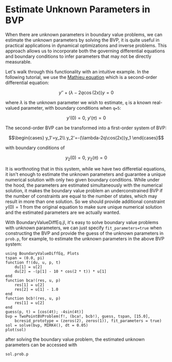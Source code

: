 # Estimate Unknown Parameters in BVP

When there are unknown parameters in boundary value problems, we can estimate the unknown parameters by solving the BVP, it is quite useful in practical applications in dynamical optimizations and inverse problems. This approach allows us to incorporate both the governing differential equations and boundary conditions to infer parameters that may not be directly measurable.

Let's walk through this functionality with an intuitive example. In the following tutorial, we use the [Mathieu equation](https://en.wikipedia.org/wiki/Mathieu_wavelet) which is a second-order differential equation:

```math
y''+(\lambda-2q\cos(2x))y=0
```

where $\lambda$ is the unknown parameter we wish to estimate, `q` is a known real-valued parameter, with boundary conditions when `q=5`:

```math
y'(0)=0,\ y'(\pi)=0
```

The second-order BVP can be transformed into a first-order system of BVP:

```math
\begin{cases}
y_1'=y_2\\
y_2'=-(\lambda-2q\cos(2x))y_1
\end{cases}
```

with boundary conditions of

```math
y_2(0)=0,\ y_2(\pi)=0
```

It is worthnoting that in this system, while we have two differetial equations, it isn't enough to estimate the unknown parameters and guarantee a unique numerical solution with only two given boundary conditions. While under the hood, the parameters are estimated simultaneously with the numerical solution, it makes the boundary value problem an underconstrained BVP if the number of constraints are equal to the number of states, which may result in more than one solution. So we should provide additional constraint $y(0)=1$ from the original equation to make sure unique numerical solution and the estimated parameters are we actually wanted.

With BoundaryValueDiffEq.jl, it's easy to solve boundary value problems with unknown parameters, we can just specify `fit_parameters=true` when constructing the BVP and provide the guess of the unknown parameters in `prob.p`, for example, to estimate the unknown parameters in the above BVP system:

```@example unknown
using BoundaryValueDiffEq, Plots
tspan = (0.0, pi)
function f!(du, u, p, t)
    du[1] = u[2]
    du[2] = -(p[1] - 10 * cos(2 * t)) * u[1]
end
function bca!(res, u, p)
    res[1] = u[2]
    res[2] = u[1] - 1.0
end
function bcb!(res, u, p)
    res[1] = u[2]
end
guess(p, t) = [cos(4t); -4sin(4t)]
bvp = TwoPointBVProblem(f!, (bca!, bcb!), guess, tspan, [15.0],
    bcresid_prototype = (zeros(2), zeros(1)), fit_parameters = true)
sol = solve(bvp, MIRK4(), dt = 0.05)
plot(sol)
```

after solving the boundary value problem, the estimated unknown parameters can be accessed with

```@example unknown
sol.prob.p
```
